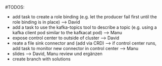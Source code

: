 #TODOS:

* add task to create a role binding (e.g. let the producer fail first until the role binding is in place) --> David
* add a task to use the kafka-topics tool to describe a topic (e.g. using a kafka client pod similar to the kafkacat pod) --> Manu
* expose control center to outside of cluster --> David
* reate a file sink connector and (add via CRD) --> if control center runs, add task to monitor new connector in control center --> Manu
* slides --> David, Manu review und ergänzen
* create branch with solutions